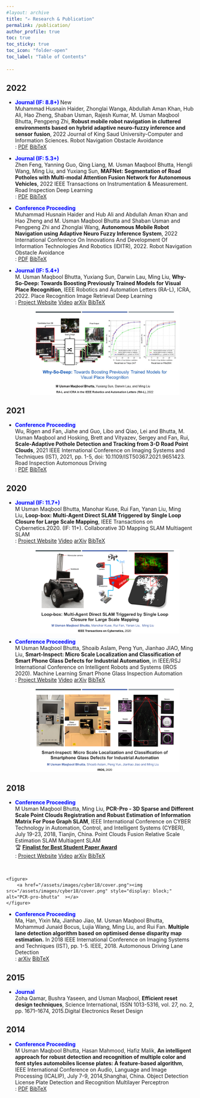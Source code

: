 ```yaml
---
#layout: archive
title: "✍️ Research & Publication"
permalink: /publication/
author_profile: true
toc: true
toc_sticky: true
toc_icon: "folder-open" 
toc_label: "Table of Contents"

---
```

## 2022
* <span class='keywords' rel='tag' style="background-color: ;color: blue;font-style: normal;font-weight: bold;background-color: aliceblue;" >Journal (IF: 8.8+) </span><span class='blink_me' rel='tag'>New</span><br> Muhammad Husnain Haider, Zhonglai Wanga, Abdullah Aman Khan, Hub Ali, Hao Zheng, Shaban Usman, Rajesh Kumar, M. Usman Maqbool Bhutta, Pengpeng Zhi, **Robust mobile robot navigation in cluttered environments based on hybrid adaptive neuro-fuzzy inference and sensor fusion**, 2022 Journal of King Saud University-Computer and Information Sciences. <span class='keywords' rel='tag'>Robot Navigation</span> <span class='keywords' rel='tag'>Obstacle Avoidance</span><br><i class="fas fa-link"></i> : <a class='page__taxonomy-item ' href='https://www.sciencedirect.com/science/article/pii/S1319157822003135'><i class='fas fa-file-pdf' aria-hidden='true'></i> PDF</a> <a class='page__taxonomy-item ' href='/assets/bibtex/haider-robot-nav.bib'><i class="fas fa-download"></i> BibTeX</a><!--<span class='keywords' rel='tag'>Accepted for Publication</span>--><br>

* <span class='keywords' rel='tag' style="background-color: ;color: blue;font-style: normal;font-weight: bold;background-color: aliceblue;" >Journal (IF: 5.3+) </span> <br> Zhen Feng, Yanning Guo, Qing Liang, M. Usman Maqbool Bhutta, Hengli Wang, Ming Liu, and
Yuxiang Sun, **MAFNet: Segmentation of Road Potholes with Multi-modal Attention Fusion Network for
Autonomous Vehicles**, 2022 IEEE Transactions on Instrumentation & Measurement. <span class='keywords' rel='tag'>Road Inspection</span> <span class='keywords' rel='tag'>Deep Learning</span><br><i class="fas fa-link"></i> : <a class='page__taxonomy-item ' href='https://ieeexplore.ieee.org/document/9864311'><i class='fas fa-file-pdf' aria-hidden='true'></i> PDF</a> <a class='page__taxonomy-item ' href='/assets/bibtex/MAFNet.bib'><i class="fas fa-download"></i> BibTeX</a><!--<span class='keywords' rel='tag'>Accepted for Publication</span>--><br>

* <span class='keywords' rel='tag' style="background-color: ;color: blue;font-style: normal;font-weight: bold;background-color: aliceblue;" >Conference Proceeding </span> <br> Muhammad Husnain Haider and Hub Ali and Abdullah Aman Khan and Hao Zheng and M. Usman Maqbool Bhutta and Shaban Usman and Pengpeng Zhi and Zhonglai Wang, **Autonomous Mobile Robot Navigation using Adaptive Neuro Fuzzy Inference System**, 2022 International Conference On Innovations And Development Of Information Technologies And Robotics (IDITR), 2022. <span class='keywords' rel='tag'>Robot Navigation</span> <span class='keywords' rel='tag'>Obstacle Avoidance</span><br><i class="fas fa-link"></i> : <a class='page__taxonomy-item ' href='https://ieeexplore.ieee.org/document/9796495'><i class='fas fa-file-pdf' aria-hidden='true'></i> PDF</a> <a class='page__taxonomy-item ' href='/assets/bibtex/fuzzyconf.bib'><i class="fas fa-download"></i> BibTeX</a><br>

* <span class='keywords' rel='tag' style="background-color: ;color: blue;font-style: normal;font-weight: bold;background-color: aliceblue;" >Journal (IF: 5.4+)</span><br>
M. Usman Maqbool Bhutta, Yuxiang Sun, Darwin Lau, Ming Liu, **Why-So-Deep: Towards Boosting Previously Trained Models for Visual Place Recognition**, IEEE Robotics and Automation Letters (RA-L), ICRA, 2022. <span class='keywords' rel='tag'>Place Recognition</span> <span class='keywords' rel='tag'>Image Retrieval</span> <span class='keywords' rel='tag'>Deep Learning</span><br> 
<i class="fas fa-link"></i> : <a class='page__taxonomy-item ' href='../why-so-deep'><i class="fas fa-globe-asia"></i> Project Website</a> 
<a class='page__taxonomy-item ' href='https://youtu.be/Ewdo6u0u764'><i class='fab fa-youtube'></i> Video</a> <a class='page__taxonomy-item ' href='https://arxiv.org/abs/2201.03212'><i class='fas fa-file-pdf' aria-hidden='true'></i> arXiv</a> <a class='page__taxonomy-item ' href='../why-so-deep#bibtex'><i class='fas fa-file-alt'></i> BibTeX</a><br>

    <figure>
        <a href="/assets/images/maqbool/covers.jpg"><img src="/assets/images/maqbool/covers.jpg" style="display: block;" alt="Why-So-Deep: Towards Boosting Previously Trained Models for Visual Place Recognition."  ></a>
    </figure>


## 2021
* <span class='keywords' rel='tag' style="background-color: ;color: blue;font-style: normal;font-weight: bold;background-color: aliceblue;" >Conference Proceeding </span><br>
Wu, Rigen and Fan, Jiahe and Guo, Libo and Qiao, Lei and Bhutta, M. Usman Maqbool and Hosking, Brett and Vityazev, Sergey and Fan, Rui, **Scale-Adaptive Pothole Detection and Tracking from 3-D Road Point Clouds**, 2021 IEEE International Conference on Imaging Systems and Techniques (IST), 2021, pp. 1-5, doi: 10.1109/IST50367.2021.9651423. <span class='keywords' rel='tag'>Road Inspection</span> <span class='keywords' rel='tag'>Automonous Driving</span><br><i class="fas fa-link"></i> : <a class='page__taxonomy-item ' href='https://ieeexplore.ieee.org/document/9651423'><i class='fas fa-file-pdf' aria-hidden='true'></i> PDF</a> <a class='page__taxonomy-item ' href='/assets/bibtex/ISTPotholeWu21.bib'><i class="fas fa-download"></i> BibTeX</a><br>


## 2020 

* <span class='keywords' rel='tag' style="background-color: ;color: blue;font-style: normal;font-weight: bold;background-color: aliceblue;" >Journal (IF: 11.7+) </span><br>
M Usman Maqbool Bhutta, Manohar Kuse, Rui Fan, Yanan Liu, Ming Liu, **Loop-box: Multi-Agent Direct SLAM Triggered by Single Loop Closure for Large Scale Mapping**, IEEE Transactions on Cybernetics.2020. (IF: 11+). <span class='keywords' rel='tag'>Collaborative 3D Mapping</span> <span class='keywords' rel='tag'>SLAM</span> <span class='keywords' rel='tag'></span> <span class='keywords' rel='tag'>Multiagent SLAM</span><br><i class="fas fa-link"></i> : <a class='page__taxonomy-item ' href='../loop-box'><i class="fas fa-globe-asia"></i> Project Website</a> <a class='page__taxonomy-item ' href='https://www.youtube.com/watch?v=AatjVz5ysV8'><i class='fab fa-youtube'></i> Video</a> <a class='page__taxonomy-item ' href='https://arxiv.org/abs/2009.13851'><i class='fas fa-file-pdf' aria-hidden='true'></i> arXiv</a> <a class='page__taxonomy-item ' href='../loop-box#bibtex'><i class='fas fa-file-alt'></i> BibTeX</a><br>

    <figure>
        <a href="/assets/images/publication/cover-loop-box.png"><img src="/assets/images/publication/cover-loop-box.png" style="display: block;" alt="Loop-box-bhutta"  ></a>
    </figure>

* <span class='keywords' rel='tag' style="background-color: ;color: blue;font-style: normal;font-weight: bold;background-color: aliceblue;" >Conference Proceeding </span><br>
M Usman Maqbool Bhutta, Shoaib Aslam, Peng Yun, Jianhao JIAO, Ming Liu, **Smart-Inspect: Micro Scale Localization and Classification of Smart Phone Glass Defects for Industrial Automation**, in IEEE/RSJ International Conference on Intelligent Robots and Systems (IROS 2020). <span class='keywords' rel='tag'>Machine Learning</span> <span class='keywords' rel='tag'>Smart Phone Glass Inspection</span> <span class='keywords' rel='tag'>Automation</span><br><i class="fas fa-link"></i> : <a class='page__taxonomy-item ' href='../smart-inspect'><i class="fas fa-globe-asia"></i> Project Website</a> <a class='page__taxonomy-item ' href='https://www.youtube.com/watch?v=lYuSfzzmRS0'><i class='fab fa-youtube'></i> Video</a> <a class='page__taxonomy-item ' href='https://arxiv.org/abs/2010.00741'><i class='fas fa-file-pdf' aria-hidden='true'></i> arXiv</a> <a class='page__taxonomy-item ' href='../smart-inspect#bibtex'><i class='fas fa-file-alt'></i> BibTeX</a><br>

    <figure>
        <a href="/assets/images/publication/cover-smart-inspect.png"><img src="/assets/images/publication/cover-smart-inspect.png" style="display: block;" alt="Smart-Inspect-bhutta"  ></a>
    </figure>

## 2018

* <span class='keywords' rel='tag' style="background-color: ;color: blue;font-style: normal;font-weight: bold;background-color: aliceblue;" >Conference Proceeding </span><br>
M Usman Maqbool Bhutta, Ming Liu, **PCR-Pro - 3D Sparse and Different Scale Point Clouds Registration and Robust Estimation of Information Matrix For Pose Graph SLAM**, IEEE International Conference on CYBER Technology in Automation, Control, and Intelligent Systems (CYBER), July 19-23, 2018, Tianjin, China. <span class='keywords' rel='tag'>Point Clouds Fusion</span> <span class='keywords' rel='tag'>Relative Scale Estimation</span> <span class='keywords' rel='tag'>SLAM</span> <span class='keywords' rel='tag'>Multiagent SLAM</span><br> :trophy: <a class="page__taxonomy-item " href="http://usmanmaqbool.github.io/conference/ieee/usman-maqbool-bhutta-ieee-cyber-2018-tianjin/">**Finalist for Best Student Paper Award**</a> <br>
<i class="fas fa-link"></i> : <a class='page__taxonomy-item ' href='https://sites.google.com/view/pcr-pro'><i class="fas fa-globe-asia"></i> Project Website</a> <a class='page__taxonomy-item ' href='../usman-maqbool-bhutta-cyber-paper/'><i class='fab fa-youtube'></i> Video</a> <a class='page__taxonomy-item ' href='https://arxiv.org/abs/1808.09693'><i class='fas fa-file-pdf' aria-hidden='true'></i> arXiv</a> <a class='page__taxonomy-item ' href='/assets/bibtex/bhutta18.bib'><i class="fas fa-download"></i> BibTeX</a>
<br>

    <figure>
        <a href="/assets/images/cyber18/cover.png"><img src="/assets/images/cyber18/cover.png" style="display: block;" alt="PCR-pro-bhutta"  ></a>
    </figure>

* <span class='keywords' rel='tag' style="background-color: ;color: blue;font-style: normal;font-weight: bold;background-color: aliceblue;" >Conference Proceeding </span><br>
Ma, Han, Yixin Ma, Jianhao Jiao, M. Usman Maqbool Bhutta, Mohammud Junaid Bocus, Lujia Wang, Ming Liu, and Rui Fan. **Multiple lane detection algorithm based on optimised dense disparity map estimation.** In 2018 IEEE International Conference on Imaging Systems and Techniques (IST), pp. 1-5. IEEE, 2018. <span class='keywords' rel='tag'>Automonous Driving</span> <span class='keywords' rel='tag'>Lane Detection</span><br> <i class="fas fa-link"></i> : <a class='page__taxonomy-item ' href='https://arxiv.org/abs/1808.09128v1'><i class='fas fa-file-pdf' aria-hidden='true'></i> arXiv</a> <a class='page__taxonomy-item ' href='/assets/bibtex/bhutta18b.bib'><i class="fas fa-download"></i> BibTeX</a><br>


## 2015

* <span class='keywords' rel='tag' style="background-color: ;color: blue;font-style: normal;font-weight: bold;background-color: aliceblue;" >Journal</span><br>
Zoha Qamar, Bushra Yaseen, and Usman Maqbool, **Efficient reset design techniques**, Science International, ISSN 1013-5316, vol. 27, no. 2, pp. 1671–1674, 2015.<span class='keywords' rel='tag'>Digital Electronics</span> <span class='keywords' rel='tag'>Reset Design</span><br>


## 2014

* <span class='keywords' rel='tag' style="background-color: ;color: blue;font-style: normal;font-weight: bold;background-color: aliceblue;" >Conference Proceeding </span><br>
M Usman Maqbool Bhutta, Hasan Mahmood, Hafiz Malik, **An intelligent approach for robust detection and recognition of multiple color and font styles automobiles license plates: A feature-based algorithm**, IEEE International Conference on Audio, Language and Image Processing (ICALIP), July 7-9, 2014,Shanghai, China. <span class='keywords' rel='tag'>Object Detection</span> <span class='keywords' rel='tag'>License Plate Detection and Recognition</span> <span class='keywords' rel='tag'></span> <span class='keywords' rel='tag'>Multilayer Perceptron</span> <br><i class="fas fa-link"></i> : <a class='page__taxonomy-item ' href='https://ieeexplore.ieee.org/document/7009936/'><i class='fas fa-file-pdf' aria-hidden='true'></i> PDF</a> <a class='page__taxonomy-item ' href='/assets/bibtex/bhutta14.bib'><i class="fas fa-download"></i> BibTeX</a>

